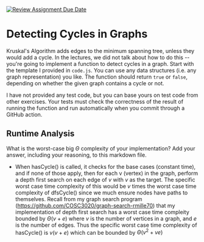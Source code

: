 [![Review Assignment Due Date](https://classroom.github.com/assets/deadline-readme-button-24ddc0f5d75046c5622901739e7c5dd533143b0c8e959d652212380cedb1ea36.svg)](https://classroom.github.com/a/3yAkp-x3)
# Detecting Cycles in Graphs

Kruskal's Algorithm adds edges to the minimum spanning tree, unless they would
add a cycle. In the lectures, we did not talk about how to do this -- you're
going to implement a function to detect cycles in a graph. Start with the
template I provided in `code.js`. You can use any data structures (i.e. any
graph representation) you like. The function should return `true` or `false`,
depending on whether the given graph contains a cycle or not.

I have not provided any test code, but you can base yours on test code from
other exercises. Your tests must check the correctness of the result of running
the function and run automatically when you commit through a GitHub action.

## Runtime Analysis

What is the worst-case big $\Theta$ complexity of your implementation? Add your
answer, including your reasoning, to this markdown file.

- When hasCycle() is called, it checks for the base cases (constant time), and if none of those apply, then for each v (vertex) in the graph, perform a depth first search on each edge of $v$ with $v$ as the target. The specific worst case time complexity of this would be $v$ times the worst case time complexity of dfsCycle() since we much ensure nodes have paths to themselves. Recall from my graph search program (https://github.com/COSC3020/graph-search-rmille70) that my implementation of depth first search has a worst case time compleity bounded by $\Theta(v + e)$ where $v$ is the number of vertices in a graph, and $e$ is the number of edges. Thus the specific worst case time complexity of hasCycle() is $v(v + e)$ which can be bounded by $\Theta(v^2 + ve)$